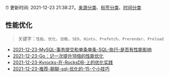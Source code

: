 :alarm_clock: 更新时间: 2021-12-23 21:38:27。[来源分类](../README.md)、[标签分类](../TAGS.md)、[时间分类](../TIMELINE.md)

## 性能优化


> 关键字：`性能`、`优化`、`加载`、`SEO`、`Hints`、`Prefetch`、`Prerender`、`Preload`



- [2021-12-23-MySQL-事务提交和单条单条-SQL-执行-是否有性能影响](https://www.v2ex.com/t/824116) 
- [2021-12-23-Go：记一次提升18倍的性能优化](https://toutiao.io/k/dwkzreb) 
- [2021-12-23-Kvrocks-在-RocksDB-上的优化实践](https://toutiao.io/k/wy3k98f) 
- [2021-12-23-推荐-聊聊-sql-优化的-15-个小技巧](https://toutiao.io/k/a94tblq) 